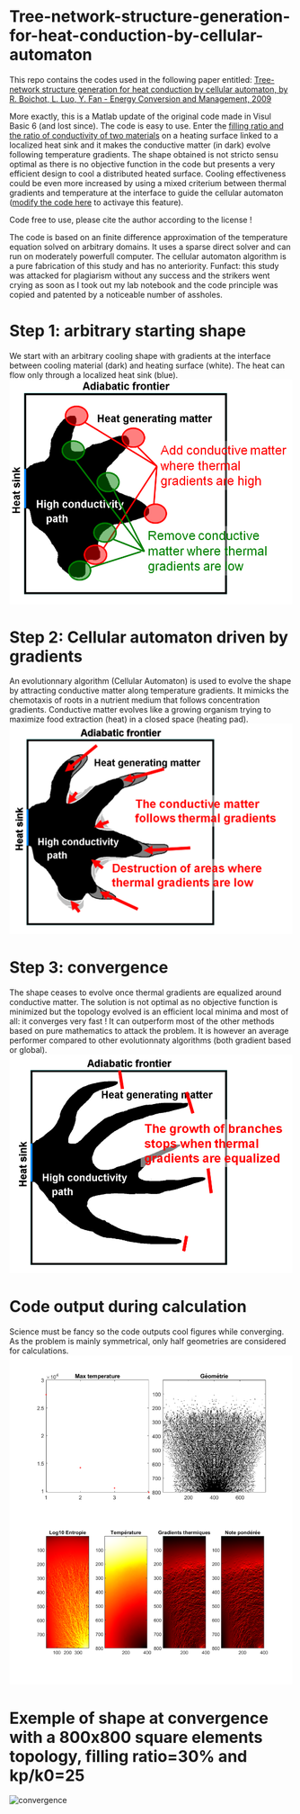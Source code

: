 # Tree-network-structure-generation-for-heat-conduction-by-cellular-automaton

This repo contains the codes used in the following paper entitled:
[Tree-network structure generation for heat conduction by cellular automaton, by R. Boichot, L. Luo, Y. Fan - Energy Conversion and Management, 2009](https://doi.org/10.1016/j.enconman.2008.09.003)

More exactly, this is a Matlab update of the original code made in Visul Basic 6 (and lost since). The code is easy to use. Enter the [filling ratio and the ratio of conductivity of two materials](https://github.com/Raphael-Boichot/Tree-network-structure-generation-for-heat-conduction-by-cellular-automaton/blob/main/Codes/Main_CA.m) on a heating surface linked to a localized heat sink and it makes the conductive matter (in dark) evolve following temperature gradients. The shape obtained is not stricto sensu optimal as there is no objective function in the code but presents a very efficient design to cool a distributed heated surface. Cooling effectiveness could be even more increased by using a mixed criterium between thermal gradients and temperature at the interface to guide the cellular automaton ([modify the code here](https://github.com/Raphael-Boichot/Tree-network-structure-generation-for-heat-conduction-by-cellular-automaton/blob/421a51fb88f8051d2978c1b49b94973a7481aa89/Codes/automate_cell_direct.m#L105) to activaye this feature).

Code free to use, please cite the author according to the license !

The code is based on an finite difference approximation of the temperature equation solved on arbitrary domains. It uses a sparse direct solver and can run on moderately powerfull computer. The cellular automaton algorithm is a pure fabrication of this study and has no anteriority. Funfact: this study was attacked for plagiarism without any success and the strikers went crying as soon as I took out my lab notebook and the code principle was copied and patented by a noticeable number of assholes.

# Step 1: arbitrary starting shape
We start with an arbitrary cooling shape with gradients at the interface between cooling material (dark) and heating surface (white). The heat can flow only through a localized heat sink (blue).
![Step1](https://github.com/Raphael-Boichot/Tree-network-structure-generation-for-heat-conduction-by-cellular-automaton/blob/main/Pictures/STEP1.png)

# Step 2: Cellular automaton driven by gradients
An evolutionnary algorithm (Cellular Automaton) is used to evolve the shape by attracting conductive matter along temperature gradients. It mimicks the chemotaxis of roots in a nutrient medium that follows concentration gradients. Conductive matter evolves like a growing organism trying to maximize food extraction (heat) in a closed space (heating pad). 
![Step2](https://github.com/Raphael-Boichot/Tree-network-structure-generation-for-heat-conduction-by-cellular-automaton/blob/main/Pictures/STEP2.png)

# Step 3: convergence
The shape ceases to evolve once thermal gradients are equalized around conductive matter. The solution is not optimal as no objective function is minimized but the topology evolved is an efficient local minima and most of all: it converges very fast ! It can outperform most of the other methods based on pure mathematics to attack the problem. It is however an average performer compared to other evolutionnaty algorithms (both gradient based or global).
![Step3](https://github.com/Raphael-Boichot/Tree-network-structure-generation-for-heat-conduction-by-cellular-automaton/blob/main/Pictures/STEP3.png)

# Code output during calculation
Science must be fancy so the code outputs cool figures while converging. As the problem is mainly symmetrical, only half geometries are considered for calculations.
![output](https://github.com/Raphael-Boichot/Tree-network-structure-generation-for-heat-conduction-by-cellular-automaton/blob/main/Pictures/Code_Output.png)

# Exemple of shape at convergence with a 800x800 square elements topology, filling ratio=30% and kp/k0=25
![convergence]()
